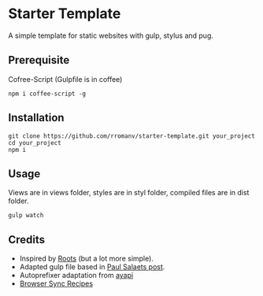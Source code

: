 # Starter Template

A simple template for static websites with gulp, stylus and pug.


Prerequisite
---

Cofree-Script (Gulpfile is in coffee)

    npm i coffee-script -g

Installation
---

	git clone https://github.com/rromanv/starter-template.git your_project
	cd your_project
	npm i


Usage
---

Views are in views folder, styles are in styl folder, compiled files are in dist folder.

	gulp watch

Credits
---

* Inspired by [Roots](http://roots.cx) (but a lot more simple).
* Adapted gulp file based in [Paul Salaets post](http://paulsalaets.com/posts/injecting-styles-in-page-with-browser-sync).
* Autoprefixer adaptation from [ayapi](https://gist.github.com/ayapi/26d299e4a61d9ac66036) 
* [Browser Sync Recipes](https://github.com/BrowserSync/recipes)
